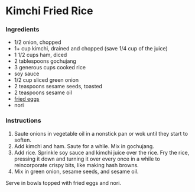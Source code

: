 # Kimchi Fried Rice

### Ingredients

- 1/2 onion, chopped
- 1+ cup kimchi, drained and chopped (save 1/4 cup of the juice)
- 1 1/2 cups ham, diced
- 2 tablespoons gochujang
- 3 generous cups cooked rice
- soy sauce
- 1/2 cup sliced green onion
- 2 teaspoons sesame seeds, toasted
- 2 teaspoons sesame oil
- [fried eggs](fried-eggs.md)
- nori

### Instructions

1. Saute onions in vegetable oil in a nonstick pan or wok until they start to soften.
2. Add kimchi and ham. Saute for a while. Mix in gochujang.
3. Add rice. Sprinkle soy sauce and kimchi juice over the rice. Fry the rice, pressing it down and turning it over every once in a while to reincorporate crispy bits, like making hash browns.
4. Mix in green onion, sesame seeds, and sesame oil.

Serve in bowls topped with fried eggs and nori.
